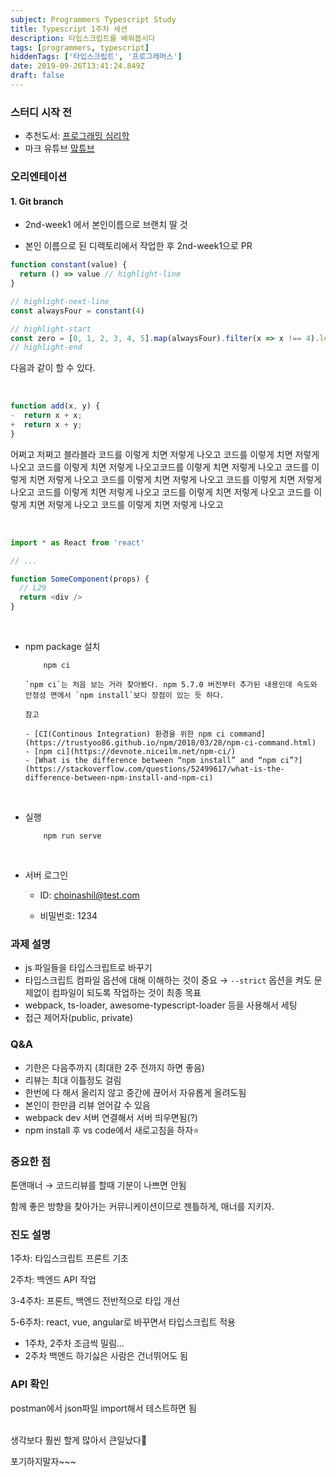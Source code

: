 ```yaml
---
subject: Programmers Typescript Study
title: Typescript 1주차 세션
description: 타입스크립트를 배워봅시다
tags: [programmers, typescript]
hiddenTags: ['타입스크립트', '프로그래머스']
date: 2019-09-26T13:41:24.849Z
draft: false
---
```


### 스터디 시작 전

- 추천도서: [프로그래밍 심리학](http://www.kyobobook.co.kr/product/detailViewKor.laf?ejkGb=KOR&mallGb=KOR&barcode=9788966260980&orderClick=LAG&Kc=)
- 마크 유튜브 [맠튜브](https://www.youtube.com/user/2woongjae)
  <br>

### 오리엔테이션

#### 1. Git branch

- 2nd-week1 에서 본인이름으로 브랜치 딸 것

- 본인 이름으로 된 디렉토리에서 작업한 후 2nd-week1으로 PR

  <!-- <br> -->

```js
function constant(value) {
  return () => value // highlight-line
}

// highlight-next-line
const alwaysFour = constant(4)

// highlight-start
const zero = [0, 1, 2, 3, 4, 5].map(alwaysFour).filter(x => x !== 4).length
// highlight-end
```

다음과 같이 할 수 있다.

<br>

```ts {diff}
function add(x, y) {
-  return x + x;
+  return x + y;
}
```

어쩌고 저쩌고 블라블라
코드를 이렇게 치면 저렇게 나오고 코드를 이렇게 치면 저렇게 나오고 코드를 이렇게 치면 저렇게 나오고코드를 이렇게 치면 저렇게 나오고 코드를 이렇게 치면 저렇게 나오고 코드를 이렇게 치면 저렇게 나오고 코드를 이렇게 치면 저렇게 나오고 코드를 이렇게 치면 저렇게 나오고 코드를 이렇게 치면 저렇게 나오고 코드를 이렇게 치면 저렇게 나오고 코드를 이렇게 치면 저렇게 나오고

<br>

```ts {numberLines}
import * as React from 'react'

// ...

function SomeComponent(props) {
  // L29
  return <div />
}
```

<br>

- npm package 설치

          npm ci

      `npm ci`는 처음 보는 거라 찾아봤다. npm 5.7.0 버전부터 추가된 내용인데 속도와 안정성 면에서 `npm install`보다 장점이 있는 듯 하다.

      참고

      - [CI(Continous Integration) 환경을 위한 npm ci command](https://trustyoo86.github.io/npm/2018/03/28/npm-ci-command.html)
      - [npm ci](https://devnote.niceilm.net/npm-ci/)
      - [What is the difference between “npm install” and “npm ci”?](https://stackoverflow.com/questions/52499617/what-is-the-difference-between-npm-install-and-npm-ci)

  <br>

- 실행

          npm run serve

  <br>

- 서버 로그인

  - ID: choinashil@test.com

  - 비밀번호: 1234

### 과제 설명

- js 파일들을 타입스크립트로 바꾸기
- 타입스크립트 컴파일 옵션에 대해 이해하는 것이 중요 → `--strict` 옵션을 켜도 문제없이 컴파일이 되도록 작업하는 것이 최종 목표
- webpack, ts-loader, awesome-typescript-loader 등을 사용해서 세팅
- 접근 제어자(public, private)

### Q&A

- 기한은 다음주까지 (최대한 2주 전까지 하면 좋음)
- 리뷰는 최대 이틀정도 걸림
- 한번에 다 해서 올리지 않고 중간에 끊어서 자유롭게 올려도됨
- 본인이 한만큼 리뷰 얻어갈 수 있음
- webpack dev 서버 연결해서 서버 띄우면됨(?)
- npm install 후 vs code에서 새로고침을 하자⭐️

### 중요한 점

톤앤매너 → 코드리뷰를 할때 기분이 나쁘면 안됨

함께 좋은 방향을 찾아가는 커뮤니케이션이므로 젠틀하게, 매너를 지키자.

### 진도 설명

1주차: 타입스크립트 프론트 기초

2주차: 백엔드 API 작업

3-4주차: 프론트, 백엔드 전반적으로 타입 개선

5-6주차: react, vue, angular로 바꾸면서 타입스크립트 적용

- 1주차, 2주차 조금씩 밀림...
- 2주차 백엔드 하기싫은 사람은 건너뛰어도 됨

### API 확인

postman에서 json파일 import해서 테스트하면 됨

<br>
생각보다 훨씬 할게 많아서 큰일났다🤭

포기하지말자~~~

```

```

